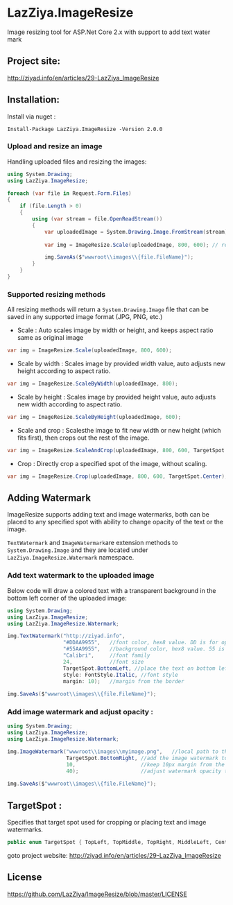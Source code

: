 # LazZiya.ImageResize
Image resizing tool for ASP.Net Core 2.x with support to add text water mark 

## Project site:
http://ziyad.info/en/articles/29-LazZiya_ImageResize

## Installation:

Install via nuget :

````
Install-Package LazZiya.ImageResize -Version 2.0.0
````

### Upload and resize an image
Handling uploaded files and resizing the images:
````cs
using System.Drawing;
using LazZiya.ImageResize;

foreach (var file in Request.Form.Files)
{
    if (file.Length > 0)
    {        
        using (var stream = file.OpenReadStream())
        {
            var uploadedImage = System.Drawing.Image.FromStream(stream);
            
            var img = ImageResize.Scale(uploadedImage, 800, 600); // returns System.Drawing.Image file

            img.SaveAs($"wwwroot\\images\\{file.FileName}");
        }
    }
}
````

### Supported resizing methods
All resizing methods will return a `System.Drawing.Image` file that can be saved in any supported image format (JPG, PNG, etc.)

- Scale :
Auto scales image by width or height, and keeps aspect ratio same as original image
````cs 
var img = ImageResize.Scale(uploadedImage, 800, 600);
````

- Scale by width :
Scales image by provided width value, auto adjusts new height according to aspect ratio.
````cs
var img = ImageResize.ScaleByWidth(uploadedImage, 800);
````

- Scale by height :
Scales image by provided height value, auto adjusts new width according to aspect ratio.
````cs
var img = ImageResize.ScaleByHeight(uploadedImage, 600);
````

- Scale and crop :
Scalesthe image to fit new width or new height (which fits first), then crops out the rest of the image.
````cs
var img = ImageResize.ScaleAndCrop(uploadedImage, 800, 600, TargetSpot.Center);
````

- Crop :
Directly crop a specified spot of the image, without scaling.
````cs 
var img = ImageResize.Crop(uploadedImage, 800, 600, TargetSpot.Center);
````

## Adding Watermark
ImageResize supports adding text and image watermarks, both can be placed to any specified spot with ability to change opacity of the text or the image.

`TextWatermark` and `ImageWatermark`are extension methods to `System.Drawing.Image` and they are located under `LazZiya.ImageResize.Watermark` namespace.

### Add text watermark to the uploaded image
Below code will draw a colored text with a transparent background in the bottom left corner of the uploaded image:

````cs
using System.Drawing;
using LazZiya.ImageResize;
using LazZiya.ImageResize.Watermark;

img.TextWatermark("http://ziyad.info", 
                  "#DDAA9955",   //font color, hex8 value. DD is for opacity (00 - FF)
                  "#55AA9955",   //background color, hex8 value. 55 is for opacity (00 - FF)
                  "Calibri",     //font family
                  24,            //font size
                  TargetSpot.BottomLeft, //place the text on bottom left spot
                  style: FontStyle.Italic, //font style
                  margin: 10);   //margin from the border
                  
img.SaveAs($"wwwroot\\images\\{file.FileName}");
````

### Add image watermark and adjust opacity :
````cs
using System.Drawing;
using LazZiya.ImageResize;
using LazZiya.ImageResize.Watermark;

img.ImageWatermark("wwwroot\\images\\myimage.png",   //local path to the image watermark
                   TargetSpot.BottomRight, //add the image watermark to the bottom right area of the uploaded image
                   10,                     //keep 10px margin from the borders
                   40);                    //adjust watermark opacity to be 40 (0 - 100)
                  
img.SaveAs($"wwwroot\\images\\{file.FileName}");
````

## TargetSpot :
Specifies that target spot used for cropping or placing text and image watermarks.
````cs
public enum TargetSpot { TopLeft, TopMiddle, TopRight, MiddleLeft, Center, MiddleRight, BottomLeft, BottomMiddle, BottomRight }
````

goto project website: http://ziyad.info/en/articles/29-LazZiya_ImageResize

## License
https://github.com/LazZiya/ImageResize/blob/master/LICENSE
